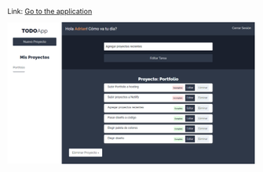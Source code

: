 Link: <a href="https://proyectos-y-tareas-adrian-gette.netlify.app/">Go to the application</a>

<img src="https://github.com/adrianGette/proyectos-y-tareas/blob/main/to-do-app.png" />
